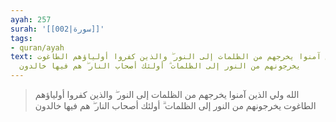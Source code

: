 ```yaml
---
ayah: 257
surah: '[[002|سورة]]'
tags:
- quran/ayah
text: الله ولي الذين آمنوا يخرجهم من الظلمات إلى النور ۖ والذين كفروا أولياؤهم الطاغوت
  يخرجونهم من النور إلى الظلمات ۗ أولئك أصحاب النار ۖ هم فيها خالدون
---
```

> الله ولي الذين آمنوا يخرجهم من الظلمات إلى النور ۖ والذين كفروا أولياؤهم الطاغوت يخرجونهم من النور إلى الظلمات ۗ أولئك أصحاب النار ۖ هم فيها خالدون
